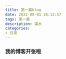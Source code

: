 ```yaml
---
title: 第一篇blog
date: 2022-08-01 16:13:57
tags: 第一篇
description: 灌水
categories:
- 日常
---
```


### 我的博客开张啦
